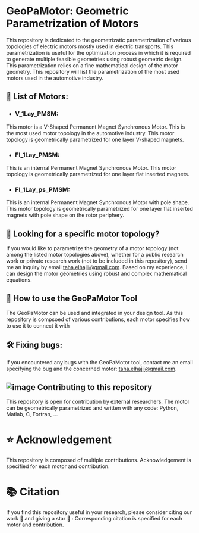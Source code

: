 # GeoPaMotor: Geometric Parametrization of Motors

This repository is dedicated to the geometrizatic parametrization of various topologies of electric motors mostly used in electric transports. This parametrization is useful for the optimization process in which it is required to generate multiple feasible geometries using robust geometric design. This parametrization relies on a fine mathematical design of the motor geometry. This repository will list the parametrization of the most used motors used in the automotive industry.

## :scroll: List of Motors:

- ### V_1Lay_PMSM:
This motor is a V-Shaped Permanent Magnet Synchronous Motor. This is the most used motor topology in the automotive industry. This motor topology is geometrically parametrized for one layer V-shaped magnets.

- ### FI_1Lay_PMSM:
This is an internal Permanent Magnet Synchronous Motor. This motor topology is geometrically parametrized for one layer flat inserted magnets.

- ### FI_1Lay_ps_PMSM:
This is an internal Permanent Magnet Synchronous Motor with pole shape. This motor topology is geometrically parametrized for one layer flat inserted magnets with pole shape on the rotor periphery.

## :mag_right: Looking for a specific motor topology?
If you would like to parametrize the geometry of a motor topology (not among the listed motor topologies above), whether for a public research work or private research work (not to be included in this repository), send me an inquiry by email taha.elhajji@gmail.com. Based on my experience, I can design the motor geometries using robust and complex mathematical equations.

## :hammer: How to use the GeoPaMotor Tool
The GeoPaMotor can be used and integrated in your design tool.
As this repository is compsoed of various contributions, each motor specifies how to use it to connect it with

## :hammer_and_wrench: Fixing bugs:
If you encountered any bugs with the GeoPaMotor tool, contact me an email specifying the bug and the concerned motor: taha.elhajji@gmail.com.

## ![image](https://github.com/user-attachments/assets/73a22d2d-ceb3-4fe8-8269-c8f7a2ea8728) Contributing to this repository
This repository is open for contribution by external researchers. The motor can be geometrically parametrized and written with any code: Python, Matlab, C, Fortran, ...

# :star: Acknowledgement
This repository is composed of multiple contributions. Acknowledgement is specified for each motor and contribution.

# :books: Citation
If you find this repository useful in your research, please consider citing our work :pencil: and giving a star :star2: :
Corresponding citation is specified for each motor and contribution.
